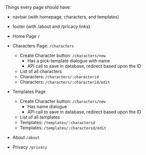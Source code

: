Things every page should have:
- navbar (with homepage, characters, and templates)
- footer (with /about and /pricacy links)


- Home Page `/`
- Characters Page: `/characters`
    - Create Character button: `/characters/new`
        - Has a pick-template dialogue with name
        - API call to save in database, redirect based upon the ID
    - List of all characters
    - Characters: `/characters/:characterid`
    - Characters: `/characters/:characterid/edit`
- Templates Page
    - Create Character button: `/characters/new`
        - Has name dialogue
        - API call to save in database, redirect based upon the ID
    - List of all templates
    - Templates: `/templates/:characterid`
    - Templates: `/templates/:characterid/edit`
- About `/about`
- Privacy `/privacy`

